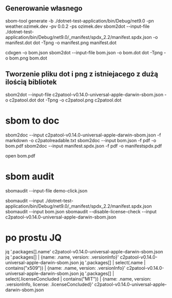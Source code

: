 ## Generowanie własnego
sbom-tool generate -b ./dotnet-test-application/bin/Debug/net9.0 -pn weather.ozimek.dev -pv 0.0.2 -ps ozimek.dev
sbom2dot --input-file ./dotnet-test-application/bin/Debug/net9.0/_manifest/spdx_2.2/manifest.spdx.json -o manifest.dot
dot -Tpng -o manifest.png manifest.dot 

cdxgen -o bom.json
sbom2dot --input-file bom.json -o bom.dot
dot -Tpng -o bom.png bom.dot 

## Tworzenie pliku dot i png z istniejacego z dużą ilością bibliotek
sbom2dot --input-file c2patool-v0.14.0-universal-apple-darwin-sbom.json -o c2patool.dot
dot -Tpng -o c2patool.png c2patool.dot

# sbom to doc
sbom2doc --input c2patool-v0.14.0-universal-apple-darwin-sbom.json -f markdown -o c2patolreadable.txt
sbom2doc --input bom.json -f pdf -o bom.pdf
sbom2doc --input manifest.spdx.json -f pdf -o manifestspdx.pdf

open bom.pdf

# sbom audit

sbomaudit --input-file demo-click.json

sbomaudit --input ./dotnet-test-application/bin/Debug/net9.0/_manifest/spdx_2.2/manifest.spdx.json
sbomaudit --input bom.json
sbomaudit --disable-license-check --input c2patool-v0.14.0-universal-apple-darwin-sbom.json


# po prostu JQ
jq '.packages[].name' c2patool-v0.14.0-universal-apple-darwin-sbom.json
jq '.packages[] | {name: .name, version: .versionInfo}' c2patool-v0.14.0-universal-apple-darwin-sbom.json
jq '.packages[] | select(.name | contains("x509")) | {name: .name, version: .versionInfo}' c2patool-v0.14.0-universal-apple-darwin-sbom.json
jq '.packages[] | select(.licenseConcluded | contains("MIT")) | {name: .name, version: .versionInfo, license: .licenseConcluded}' c2patool-v0.14.0-universal-apple-darwin-sbom.json
